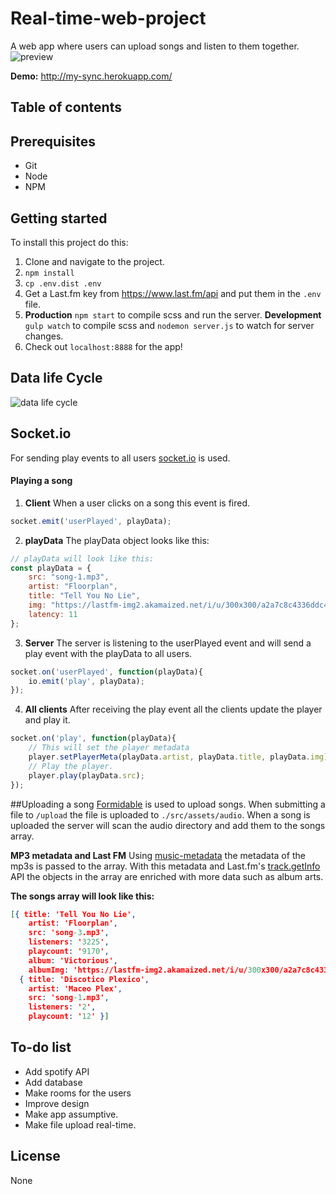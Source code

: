 # Real-time-web-project

A web app where users can upload songs and listen to them together.
![preview](https://d.pr/i/gYNytr+)

**Demo:** http://my-sync.herokuapp.com/

## Table of contents

## Prerequisites
* Git
* Node
* NPM

## Getting started

To install this project do this:

1. Clone and navigate to the project.
2. `npm install`
3. `cp .env.dist .env`
4. Get a Last.fm key from https://www.last.fm/api and put them in the `.env` file.
5. **Production**
   `npm start` to compile scss and run the server.
   **Development**
   `gulp watch` to compile scss and `nodemon server.js` to watch for server changes.
6. Check out `localhost:8888` for the app!

## Data life Cycle
![data life cycle](https://d.pr/i/GWeObS+)

## Socket.io
For sending play events to all users [socket.io](https://socket.io/) is used. 

#### Playing a song
1. **Client**
   When a user clicks on a song this event is fired.

```javascript
socket.emit('userPlayed', playData);
```

2. **playData**
   The playData object looks like this:

```javascript
// playData will look like this:
const playData = {
    src: "song-1.mp3",
    artist: "Floorplan",
    title: "Tell You No Lie",
    img: "https://lastfm-img2.akamaized.net/i/u/300x300/a2a7c8c4336ddc4b57b9966ef0ed4d4e.png",
    latency: 11
};
```

3. **Server**
   The server is listening to the userPlayed event and will send a play event with the playData to all users.

```javascript
socket.on('userPlayed', function(playData){
    io.emit('play', playData);
});
```

4. **All clients**
   After receiving the play event all the clients update the player and play it.

```javascript
socket.on('play', function(playData){
    // This will set the player metadata
    player.setPlayerMeta(playData.artist, playData.title, playData.img);
    // Play the player.
    player.play(playData.src);
});
```


##Uploading a song
[Formidable](https://www.npmjs.com/package/formidable) is used to upload songs. When submitting a file to `/upload` the file is uploaded to `./src/assets/audio`.  When a song is uploaded the server will scan the audio directory and add them to the songs array.

**MP3 metadata and Last FM**
Using [music-metadata](https://www.npmjs.com/package/music-metadata) the metadata of the mp3s is passed to the array. With this metadata and Last.fm's [track.getInfo](https://www.last.fm/api/show/track.getInfo) API the objects in the array are enriched with more data such as album arts.

**The songs array will look like this:**

```json
[{ title: 'Tell You No Lie',
    artist: 'Floorplan',
    src: 'song-3.mp3',
    listeners: '3225',
    playcount: '9170',
    album: 'Victorious',
    albumImg: 'https://lastfm-img2.akamaized.net/i/u/300x300/a2a7c8c4336ddc4b57b9966ef0ed4d4e.png' },
  { title: 'Discotico Plexico',
    artist: 'Maceo Plex',
    src: 'song-1.mp3',
    listeners: '2',
    playcount: '12' }]

```

## To-do list
* Add spotify API
* Add database
* Make rooms for the users
* Improve design
* Make app assumptive.
* Make file upload real-time.
  ​

## License
None